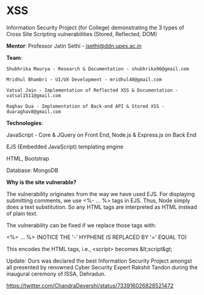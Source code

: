 # XSS
Information Security Project (for College) demonstrating the 3 types of Cross Site Scripting vulnerabilities (Stored, Reflected, DOM)

**Mentor**: Professor Jatin Sethi - jsethi@ddn.upes.ac.in

**Team**:

    Shubhrika Maurya - Research & Documentation - shubhrika96@gmail.com
    
    Mridhul Bhambri - UI/UX Development - mridhul40@gmail.com
    
    Vatsal Jain - Implementation of Reflected XSS & Documentation - vatsal1511@gmail.com
    
    Raghav Dua - Implementation of Back-end API & Stored XSS - duaraghav8@gmail.com
    
**Technologies**:

  JavaScript - Core & JQuery on Front End, Node.js & Express.js on Back End
  
  EJS (Embedded JavaScript) templating engine
  
  HTML, Bootstrap
  
  Database: MongoDB
  

**Why is the site vulnerable?**

The vulnerability originates from the way we have used EJS.
For displaying submitting comments, we use <%- ... %> tags in EJS. Thus, Node simply does a text substitution. So any HTML tags are interpreted as HTML instead of plain text.

The vulnerability can be fixed if we replace those tags with:

<%= ... %>  (NOTICE THE '-' HYPHENE IS REPLACED BY '=' EQUAL TO)

This encodes the HTML tags, i.e., \<script\> becomes \&lt;script\&gt;


Update: Ours was declared the best Information Security Project amongst all presented by renowned Cyber Security Expert Rakshit Tandon during the inaugural ceremony of ISSA, Dehradun.

https://twitter.com/ChandraDevershi/status/733916026828521472
